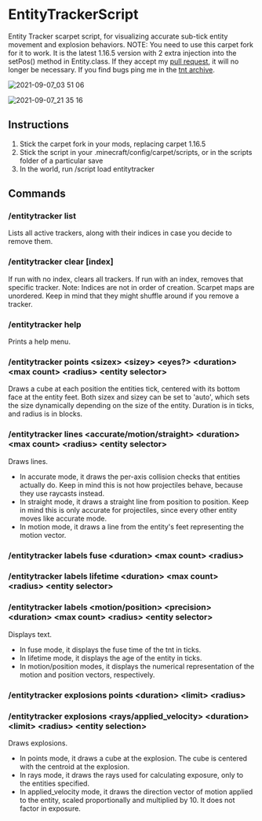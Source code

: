# EntityTrackerScript
Entity Tracker scarpet script, for visualizing accurate sub-tick entity movement and explosion behaviors.
NOTE: You need to use this carpet fork for it to work. It is the latest 1.16.5 version with 2 extra injection into the setPos() method in Entity.class. If they accept my [pull request](https://github.com/gnembon/fabric-carpet/pull/1096), it will no longer be necessary.
If you find bugs ping me in the [tnt archive](https://discord.gg/vPyUBcdmZV).

![2021-09-07_03 51 06](https://user-images.githubusercontent.com/29168747/132648895-3aeceba9-18a9-4cd1-a0a0-ead5e020513a.png)

![2021-09-07_21 35 16](https://user-images.githubusercontent.com/29168747/132648957-d0e94cbf-4e7e-4df6-b4a2-662cba796fa3.png)

## Instructions
1. Stick the carpet fork in your mods, replacing carpet 1.16.5
2. Stick the script in your .minecraft/config/carpet/scripts, or in the scripts folder of a particular save
3. In the world, run /script load entitytracker

## Commands
### /entitytracker list
Lists all active trackers, along with their indices in case you decide to remove them.

### /entitytracker clear [index]
If run with no index, clears all trackers.
If run with an index, removes that specific tracker.
Note: Indices are not in order of creation. Scarpet maps are unordered. Keep in mind that they might shuffle around if you remove a tracker.

### /entitytracker help
Prints a help menu.

### /entitytracker points \<sizex> \<sizey> \<eyes?> \<duration> \<max count> \<radius> \<entity selector>
Draws a cube at each position the entities tick, centered with its bottom face at the entity feet.
Both sizex and sizey can be set to 'auto', which sets the size dynamically depending on the size of the entity.
Duration is in ticks, and radius is in blocks.

### /entitytracker lines \<accurate/motion/straight> \<duration> \<max count> \<radius> \<entity selector>
Draws lines.
- In accurate mode, it draws the per-axis collision checks that entities actually do. Keep in mind this is not how projectiles behave, because they use raycasts instead.
- In straight mode, it draws a straight line from position to position. Keep in mind this is only accurate for projectiles, since every other entity moves like accurate mode.
- In motion mode, it draws a line from the entity's feet representing the motion vector.

### /entitytracker labels fuse \<duration> \<max count> \<radius>
### /entitytracker labels lifetime \<duration> \<max count> \<radius> \<entity selector>
### /entitytracker labels \<motion/position> \<precision> \<duration> \<max count> \<radius> \<entity selector>
Displays text.
- In fuse mode, it displays the fuse time of the tnt in ticks.
- In lifetime mode, it displays the age of the entity in ticks.
- In motion/position modes, it displays the numerical representation of the motion and position vectors, respectively.

### /entitytracker explosions points \<duration> \<limit> \<radius>
### /entitytracker explosions \<rays/applied_velocity> \<duration> \<limit> \<radius> \<entity selection>
Draws explosions.
- In points mode, it draws a cube at the explosion. The cube is centered with the centroid at the explosion.
- In rays mode, it draws the rays used for calculating exposure, only to the entities specified.
- In applied_velocity mode, it draws the direction vector of motion applied to the entity, scaled proportionally and multiplied by 10. It does not factor in exposure.
